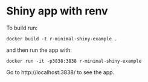 
# Shiny app with renv

To build run:
```
docker build -t r-minimal-shiny-example .
```
and then run the app with:
```
docker run -it -p3838:3838 r-minimal-shiny-example
```

Go to http://localhost:3838/ to see the app.
